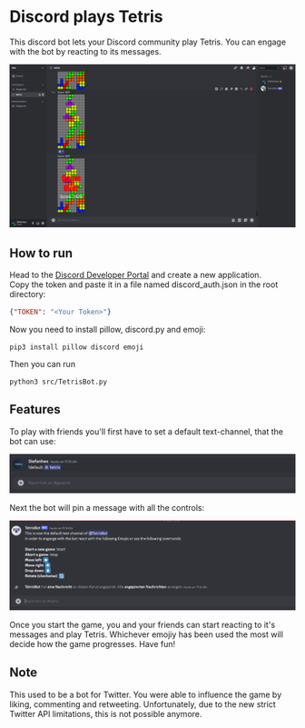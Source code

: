 # Discord plays Tetris 
This discord bot lets your Discord community play Tetris. You can engage with the bot by reacting to its messages. 

![Tetris](res/md/GameOverExample.png)

## How to run
Head to the [Discord Developer Portal](https://discord.com/developers/applications) and create a new application. \
Copy the token and paste it in a file named discord_auth.json in the root directory:
```json
{"TOKEN": "<Your Token>"}
```
Now you need to install pillow, discord.py and emoji:
```shell
pip3 install pillow discord emoji
```
Then you can run
```
python3 src/TetrisBot.py
```

## Features
To play with friends you'll first have to set a default text-channel, that the bot can use:

![Set default text-channel](res/md/set-default-channel.png)

Next the bot will pin a message with all the controls:

![Controls](res/md/controls.png)

Once you start the game, you and your friends can start reacting to it's messages and play Tetris. Whichever emojiy has been used the most will decide how the game progresses. Have fun!

## Note
This used to be a bot for Twitter. You were able to influence the game by liking, commenting and retweeting. Unfortunately, due to the new strict Twitter API limitations, this is not possible anymore.